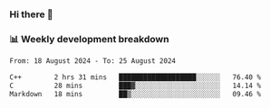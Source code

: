 ### Hi there 👋

### 📊 Weekly development breakdown
<!--START_SECTION:waka-->

```txt
From: 18 August 2024 - To: 25 August 2024

C++        2 hrs 31 mins   ███████████████████░░░░░░   76.40 %
C          28 mins         ███▓░░░░░░░░░░░░░░░░░░░░░   14.14 %
Markdown   18 mins         ██▒░░░░░░░░░░░░░░░░░░░░░░   09.46 %
```

<!--END_SECTION:waka-->
